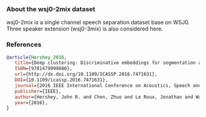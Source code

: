 ### About the wsj0-2mix dataset

wsj0-2mix is a single channel speech separation dataset base on WSJ0. 
Three speaker extension (wsj0-3mix) is also considered here.

### References 
```BibTex
@article{Hershey_2016,
   title={Deep clustering: Discriminative embeddings for segmentation and separation},
   ISBN={9781479999880},
   url={http://dx.doi.org/10.1109/ICASSP.2016.7471631},
   DOI={10.1109/icassp.2016.7471631},
   journal={2016 IEEE International Conference on Acoustics, Speech and Signal Processing (ICASSP)},
   publisher={IEEE},
   author={Hershey, John R. and Chen, Zhuo and Le Roux, Jonathan and Watanabe, Shinji},
   year={2016},
}
```